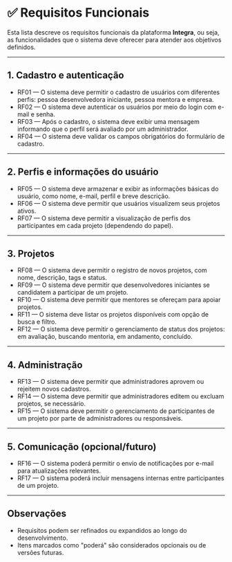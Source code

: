 # ✅ Requisitos Funcionais

Esta lista descreve os requisitos funcionais da plataforma **Integra**, ou seja, as funcionalidades que o sistema deve oferecer para atender aos objetivos definidos.

---

## 1. Cadastro e autenticação

- RF01 — O sistema deve permitir o cadastro de usuários com diferentes perfis: pessoa desenvolvedora iniciante, pessoa mentora e empresa.
- RF02 — O sistema deve autenticar os usuários por meio do login com e-mail e senha.
- RF03 — Após o cadastro, o sistema deve exibir uma mensagem informando que o perfil será avaliado por um administrador.
- RF04 — O sistema deve validar os campos obrigatórios do formulário de cadastro.

---

## 2. Perfis e informações do usuário

- RF05 — O sistema deve armazenar e exibir as informações básicas do usuário, como nome, e-mail, perfil e breve descrição.
- RF06 — O sistema deve permitir que usuários visualizem seus projetos ativos.
- RF07 — O sistema deve permitir a visualização de perfis dos participantes em cada projeto (dependendo do papel).

---

## 3. Projetos

- RF08 — O sistema deve permitir o registro de novos projetos, com nome, descrição, tags e status.
- RF09 — O sistema deve permitir que desenvolvedores iniciantes se candidatem a participar de um projeto.
- RF10 — O sistema deve permitir que mentores se ofereçam para apoiar projetos.
- RF11 — O sistema deve listar os projetos disponíveis com opção de busca e filtro.
- RF12 — O sistema deve permitir o gerenciamento de status dos projetos: em avaliação, buscando mentoria, em andamento, concluído.

---

## 4. Administração

- RF13 — O sistema deve permitir que administradores aprovem ou rejeitem novos cadastros.
- RF14 — O sistema deve permitir que administradores editem ou excluam projetos, se necessário.
- RF15 — O sistema deve permitir o gerenciamento de participantes de um projeto por parte de administradores ou responsáveis.

---

## 5. Comunicação (opcional/futuro)

- RF16 — O sistema poderá permitir o envio de notificações por e-mail para atualizações relevantes.
- RF17 — O sistema poderá incluir mensagens internas entre participantes de um projeto.

---

## Observações

- Requisitos podem ser refinados ou expandidos ao longo do desenvolvimento.
- Itens marcados como "poderá" são considerados opcionais ou de versões futuras.
